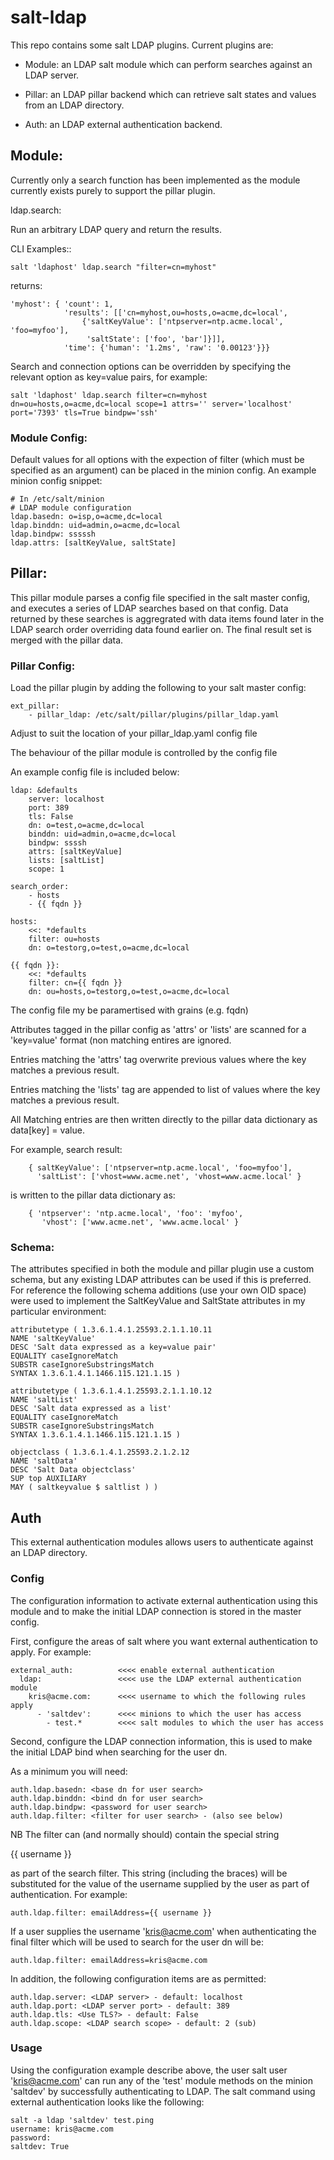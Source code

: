 # salt-ldap

This repo contains some salt LDAP plugins.  Current plugins are:

 * Module: an LDAP salt module which can perform searches against an LDAP server.

 * Pillar: an LDAP pillar backend which can retrieve salt states and values from an LDAP directory.

 * Auth: an LDAP external authentication backend.

## Module:

Currently only a search function has been implemented as the module currently exists purely to
support the pillar plugin.

ldap.search:

Run an arbitrary LDAP query and return the results.

CLI Examples::

    salt 'ldaphost' ldap.search "filter=cn=myhost"

returns: 

    'myhost': { 'count': 1,
                'results': [['cn=myhost,ou=hosts,o=acme,dc=local',
                    {'saltKeyValue': ['ntpserver=ntp.acme.local', 'foo=myfoo'],
                     'saltState': ['foo', 'bar']}]],
                'time': {'human': '1.2ms', 'raw': '0.00123'}}}

Search and connection options can be overridden by specifying the relevant
option as key=value pairs, for example:

    salt 'ldaphost' ldap.search filter=cn=myhost dn=ou=hosts,o=acme,dc=local scope=1 attrs='' server='localhost' port='7393' tls=True bindpw='ssh'

### Module Config:

Default values for all options with the expection of filter (which must be specified as an argument)
can be placed in the minion config.  An example minion config snippet:

    # In /etc/salt/minion
    # LDAP module configuration
    ldap.basedn: o=isp,o=acme,dc=local
    ldap.binddn: uid=admin,o=acme,dc=local
    ldap.bindpw: sssssh
    ldap.attrs: [saltKeyValue, saltState]

## Pillar:

This pillar module parses a config file specified in the salt master config, and
executes a series of LDAP searches based on that config.  Data returned by these
searches is aggregrated with data items found later in the LDAP search order 
overriding data found earlier on. The final result set is merged with the pillar
data.


### Pillar Config:

Load the pillar plugin by adding the following to your salt master config:

    ext_pillar:
        - pillar_ldap: /etc/salt/pillar/plugins/pillar_ldap.yaml

Adjust to suit the location of your pillar_ldap.yaml config file

The behaviour of the pillar module is controlled by the config file

An example config file is included below:

    ldap: &defaults
        server: localhost
        port: 389
        tls: False
        dn: o=test,o=acme,dc=local
        binddn: uid=admin,o=acme,dc=local
        bindpw: ssssh
        attrs: [saltKeyValue]
        lists: [saltList]
        scope: 1

    search_order:
        - hosts
        - {{ fqdn }} 

    hosts:
        <<: *defaults
        filter: ou=hosts
        dn: o=testorg,o=test,o=acme,dc=local

    {{ fqdn }}:
        <<: *defaults
        filter: cn={{ fqdn }}
        dn: ou=hosts,o=testorg,o=test,o=acme,dc=local

The config file my be paramertised with grains (e.g. fqdn)

Attributes tagged in the pillar config as 'attrs' or 'lists' are
scanned for a 'key=value' format (non matching entires are ignored.

Entries matching the 'attrs' tag overwrite previous values where
the key matches a previous result.

Entries matching the 'lists' tag are appended to list of values where
the key matches a previous result.

All Matching entries are then written directly to the pillar data
dictionary as data[key] = value.

For example, search result:

        { saltKeyValue': ['ntpserver=ntp.acme.local', 'foo=myfoo'],
          'saltList': ['vhost=www.acme.net', 'vhost=www.acme.local' }

is written to the pillar data dictionary as:

        { 'ntpserver': 'ntp.acme.local', 'foo': 'myfoo',
           'vhost': ['www.acme.net', 'www.acme.local' }

### Schema:

The attributes specified in both the module and pillar plugin use a custom schema, but any existing 
LDAP attributes can be used if this is preferred.  For reference the following schema additions (use your own OID space) were used to implement the SaltKeyValue and SaltState attributes in my particular environment:

    attributetype ( 1.3.6.1.4.1.25593.2.1.1.10.11
    NAME 'saltKeyValue'
    DESC 'Salt data expressed as a key=value pair'
    EQUALITY caseIgnoreMatch
    SUBSTR caseIgnoreSubstringsMatch
    SYNTAX 1.3.6.1.4.1.1466.115.121.1.15 )

    attributetype ( 1.3.6.1.4.1.25593.2.1.1.10.12
    NAME 'saltList'
    DESC 'Salt data expressed as a list'
    EQUALITY caseIgnoreMatch
    SUBSTR caseIgnoreSubstringsMatch
    SYNTAX 1.3.6.1.4.1.1466.115.121.1.15 )

    objectclass ( 1.3.6.1.4.1.25593.2.1.2.12 
    NAME 'saltData' 
    DESC 'Salt Data objectclass'
    SUP top AUXILIARY
    MAY ( saltkeyvalue $ saltlist ) )

## Auth

This external authentication modules allows users to authenticate against an LDAP directory.

### Config

The configuration information to activate external authentication using this module and to make the initial LDAP connection is stored in the master config.  

First, configure the areas of salt where you want external authentication to apply. For example:
 
    external_auth:          <<<< enable external authentication
      ldap:                 <<<< use the LDAP external authentication module 
        kris@acme.com:      <<<< username to which the following rules apply
          - 'saltdev':      <<<< minions to which the user has access
            - test.*        <<<< salt modules to which the user has access

Second, configure the LDAP connection information, this is used to make the initial LDAP bind when searching for the user dn.

As a minimum you will need:

    auth.ldap.basedn: <base dn for user search>
    auth.ldap.binddn: <bind dn for user search>
    auth.ldap.bindpw: <password for user search>
    auth.ldap.filter: <filter for user search> - (also see below)

NB The filter can (and normally should) contain the special string

  {{ username }}

as part of the search filter.  This string (including the braces) will be substituted for the value of the username supplied by the user as part of authentication.  For example:

    auth.ldap.filter: emailAddress={{ username }}

If a user supplies the username 'kris@acme.com' when authenticating the final filter which will be used to search for the user dn will be:

    auth.ldap.filter: emailAddress=kris@acme.com

In addition, the following configuration items are as permitted:

    auth.ldap.server: <LDAP server> - default: localhost
    auth.ldap.port: <LDAP server port> - default: 389
    auth.ldap.tls: <Use TLS?> - default: False
    auth.ldap.scope: <LDAP search scope> - default: 2 (sub)

### Usage

Using the configuration example describe above, the user salt user 'kris@acme.com' can run any of the 'test' module methods on the minion 'saltdev' by successfully authenticating to LDAP.  The salt command using external authentication looks like the following:

    salt -a ldap 'saltdev' test.ping
    username: kris@acme.com
    password: 
    saltdev: True
